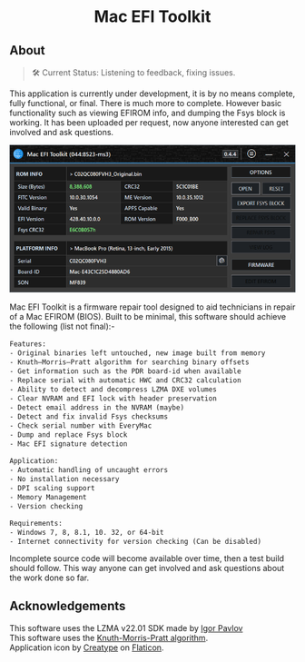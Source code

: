<h1 align="center">
Mac EFI Toolkit
</h1>

## About

>🛠 Current Status: Listening to feedback, fixing issues.

This application is currently under development, it is by no means complete, fully functional, or final. There is much more to complete. However basic functionality such as viewing EFIROM info, and dumping the Fsys block is working. It has been uploaded per request, now anyone interested can get involved and ask questions.

<img width="600" src="files/images/met.png" alt="MET">

Mac EFI Toolkit is a firmware repair tool designed to aid technicians in repair of a Mac EFIROM (BIOS). Built to be minimal, this software should achieve the following (list not final):-

```
Features:
- Original binaries left untouched, new image built from memory
- Knuth–Morris–Pratt algorithm for searching binary offsets
- Get information such as the PDR board-id when available
- Replace serial with automatic HWC and CRC32 calculation
- Ability to detect and decompress LZMA DXE volumes
- Clear NVRAM and EFI lock with header preservation
- Detect email address in the NVRAM (maybe)
- Detect and fix invalid Fsys checksums
- Check serial number with EveryMac
- Dump and replace Fsys block
- Mac EFI signature detection
```

```
Application:
- Automatic handling of uncaught errors
- No installation necessary
- DPI scaling support
- Memory Management
- Version checking
```

```
Requirements:
- Windows 7, 8, 8.1, 10. 32, or 64-bit
- Internet connectivity for version checking (Can be disabled)
```

Incomplete source code will become available over time, then a test build should follow. This way anyone can get involved and ask questions about the work done so far.

## Acknowledgements

This software uses the LZMA v22.01 SDK made by [Igor Pavlov](https://www.7-zip.org/sdk.html)\
This software uses the [Knuth-Morris-Pratt algorithm](https://en.wikipedia.org/wiki/Knuth%E2%80%93Morris%E2%80%93Pratt_algorithm
).\
Application icon by [Creatype](https://www.flaticon.com/free-icon/toolkit_6457096?term=toolkit&page=1&position=38&origin=search&related_id=6457096) on [Flaticon](https://www.flaticon.com).
